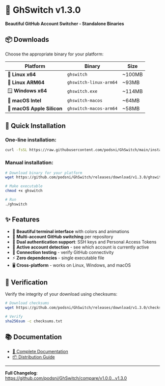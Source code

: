 # 🎉 GhSwitch v1.3.0

**Beautiful GitHub Account Switcher - Standalone Binaries**

## 📦 Downloads

Choose the appropriate binary for your platform:

| Platform | Binary | Size |
|----------|--------|------|
| 🐧 **Linux x64** | `ghswitch` | ~100MB |
| 🐧 **Linux ARM64** | `ghswitch-linux-arm64` | ~93MB |
| 🪟 **Windows x64** | `ghswitch.exe` | ~114MB |
| 🍎 **macOS Intel** | `ghswitch-macos` | ~64MB |
| 🍎 **macOS Apple Silicon** | `ghswitch-macos-arm64` | ~58MB |

## 🚀 Quick Installation

### One-line installation:
```bash
curl -fsSL https://raw.githubusercontent.com/podsni/GhSwitch/main/install.sh | bash
```

### Manual installation:
```bash
# Download binary for your platform
wget https://github.com/podsni/GhSwitch/releases/download/v1.3.0/ghswitch

# Make executable
chmod +x ghswitch

# Run
./ghswitch
```

## ✨ Features

- 🎨 **Beautiful terminal interface** with colors and animations
- 🔄 **Multi-account GitHub switching** per repository
- 🔐 **Dual authentication support**: SSH keys and Personal Access Tokens
- 🎯 **Active account detection** - see which account is currently active
- 🧪 **Connection testing** - verify GitHub connectivity
- ⚡ **Zero dependencies** - single executable file
- 🖥️ **Cross-platform** - works on Linux, Windows, and macOS

## 🔧 Verification

Verify the integrity of your download using checksums:
```bash
# Download checksums
wget https://github.com/podsni/GhSwitch/releases/download/v1.3.0/checksums.txt

# Verify
sha256sum -c checksums.txt
```

## 📚 Documentation

- [📖 Complete Documentation](https://github.com/podsni/GhSwitch/blob/main/README.md)
- [📦 Distribution Guide](https://github.com/podsni/GhSwitch/blob/main/DISTRIBUTION.md)

---

**Full Changelog**: https://github.com/podsni/GhSwitch/compare/v1.0.0...v1.3.0
